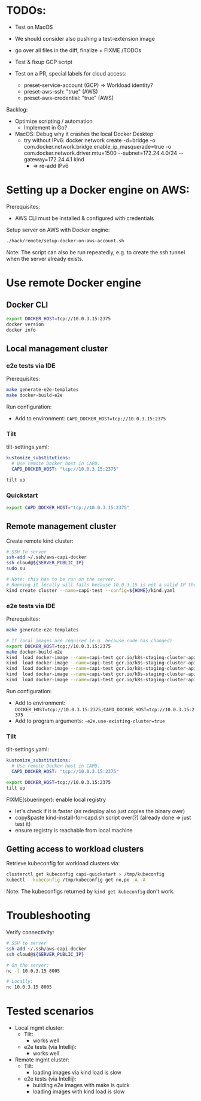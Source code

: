 
# TODOs:

* Test on MacOS

* We should consider also pushing a test-extension image

* go over all files in the diff, finalize + FIXME /TODOs

* Test & fixup GCP script

* Test on a PR, special labels for cloud access:
  * preset-service-account (GCP) => Workload identity?
  * preset-aws-ssh: "true" (AWS)
  * preset-aws-credential: "true" (AWS)

Backlog:
* Optimize scripting / automation
  * Implement in Go?
* MacOS: Debug why it crashes the local Docker Desktop
  * try without IPv6: docker network create -d=bridge -o com.docker.network.bridge.enable_ip_masquerade=true -o com.docker.network.driver.mtu=1500 --subnet=172.24.4.0/24 --gateway=172.24.4.1 kind
    * => re-add IPv6

# Setting up a Docker engine on AWS:

Prerequisites:
* AWS CLI must be installed & configured with credentials

Setup server on AWS with Docker engine:
```bash
./hack/remote/setup-docker-on-aws-account.sh
```

Note: The script can also be run repeatedly, e.g. to create the ssh tunnel when the server already exists. 

# Use remote Docker engine

## Docker CLI

```bash
export DOCKER_HOST=tcp://10.0.3.15:2375
docker version
docker info
```

## Local management cluster

### e2e tests via IDE

Prerequisites:
```bash
make generate-e2e-templates
make docker-build-e2e
```

Run configuration:
* Add to environment: `CAPD_DOCKER_HOST=tcp://10.0.3.15:2375`

### Tilt

tilt-settings.yaml:
```yaml
kustomize_substitutions:
  # Use remote Docker host in CAPD.
  CAPD_DOCKER_HOST: "tcp://10.0.3.15:2375"
```

```bash
tilt up
```

### Quickstart

```bash
export CAPD_DOCKER_HOST="tcp://10.0.3.15:2375"
```

## Remote management cluster

Create remote kind cluster:
```bash
# SSH to server
ssh-add ~/.ssh/aws-capi-docker
ssh cloud@${SERVER_PUBLIC_IP}
sudo su

# Note: this has to be run on the server.
# Running it locally will fails because 10.0.3.15 is not a valid IP there.
kind create cluster --name=capi-test --config=${HOME}/kind.yaml
```

### e2e tests via IDE

Prerequisites:
```bash
make generate-e2e-templates

# If local images are required (e.g. because code has changed)
export DOCKER_HOST=tcp://10.0.3.15:2375
make docker-build-e2e
kind  load docker-image --name=capi-test gcr.io/k8s-staging-cluster-api/cluster-api-controller-amd64:dev
kind  load docker-image --name=capi-test gcr.io/k8s-staging-cluster-api/kubeadm-bootstrap-controller-amd64:dev
kind  load docker-image --name=capi-test gcr.io/k8s-staging-cluster-api/kubeadm-control-plane-controller-amd64:dev
kind  load docker-image --name=capi-test gcr.io/k8s-staging-cluster-api/capd-manager-amd64:dev
kind  load docker-image --name=capi-test gcr.io/k8s-staging-cluster-api/test-extension-amd64:dev
```

Run configuration:
* Add to environment: `DOCKER_HOST=tcp://10.0.3.15:2375;CAPD_DOCKER_HOST=tcp://10.0.3.15:2375`
* Add to program arguments: `-e2e.use-existing-cluster=true`

### Tilt

tilt-settings.yaml:
```yaml
kustomize_substitutions:
  # Use remote Docker host in CAPD.
  CAPD_DOCKER_HOST: "tcp://10.0.3.15:2375"
```

```bash
export DOCKER_HOST=tcp://10.0.3.15:2375
tilt up
```

FIXME(sbueringer): enable local registry
* let's check if it is faster (as redeploy also just copies the binary over)
* copy&paste kind-install-for-capd.sh script over(?) (already done => just test it)
* ensure registry is reachable from local machine

## Getting access to workload clusters 

Retrieve kubeconfig for workload clusters via:
```bash
clusterctl get kubeconfig capi-quickstart > /tmp/kubeconfig
kubectl --kubeconfig /tmp/kubeconfig get no,po -A -A
```
Note: The kubeconfigs returned by `kind get kubeconfig` don't work.

# Troubleshooting

Verify connectivity:

```bash
# SSH to server
ssh-add ~/.ssh/aws-capi-docker
ssh cloud@${SERVER_PUBLIC_IP}

# On the server:
nc -l 10.0.3.15 8005

# Locally:
nc 10.0.3.15 8005
```

# Tested scenarios

* Local mgmt cluster:
  * Tilt:
    * works well
  * e2e tests (via Intellij):
    * works well
* Remote mgmt cluster:
  * Tilt:
    * loading images via kind load is slow
  * e2e tests (via Intellij):
    * building e2e images with make is quick
    * loading images with kind load is slow

